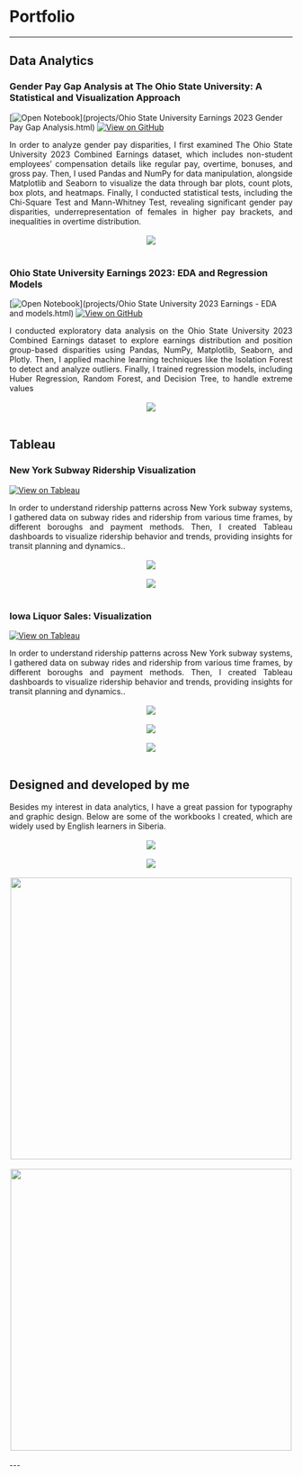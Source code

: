 # Portfolio
---
## Data Analytics
### Gender Pay Gap Analysis at The Ohio State University: A Statistical and Visualization Approach
[![Open Notebook](https://img.shields.io/badge/Jupyter-Open_Notebook-blue?logo=Jupyter)](projects/Ohio State University Earnings 2023 Gender Pay Gap Analysis.html)
[![View on GitHub](https://img.shields.io/badge/GitHub-View_on_GitHub-blue?logo=GitHub)](https://github.com/AlexHarrods/Ohio-State-University-Gender-Pay-Gap-2023-)

<div style="text-align: justify">In order to analyze gender pay disparities, I first examined The Ohio State University 2023 Combined Earnings dataset, which includes non-student employees’ compensation details like regular pay, overtime, bonuses, and gross pay. Then, I used Pandas and NumPy for data manipulation, alongside Matplotlib and Seaborn to visualize the data through bar plots, count plots, box plots, and heatmaps. Finally, I conducted statistical tests, including the Chi-Square Test and Mann-Whitney Test, revealing significant gender pay disparities, underrepresentation of females in higher pay brackets, and inequalities in overtime distribution.</div>
<br>
<center><img src="images/Screenshot 2024-09-20 132424.png"></center>
<br>

### Ohio State University Earnings 2023: EDA and Regression Models
[![Open Notebook](https://img.shields.io/badge/Jupyter-Open_Notebook-blue?logo=Jupyter)](projects/Ohio State University 2023 Earnings - EDA and models.html)
[![View on GitHub](https://img.shields.io/badge/GitHub-View_on_GitHub-blue?logo=GitHub)](https://github.com/AlexHarrods/Ohio-State-University-2023-Earnings---EDA-and-Models)
<div style="text-align: justify">I conducted exploratory data analysis on the Ohio State University 2023 Combined Earnings dataset to explore earnings distribution and position group-based disparities using Pandas, NumPy, Matplotlib, Seaborn, and Plotly. Then, I applied machine learning techniques like the Isolation Forest to detect and analyze outliers. Finally, I trained regression models, including Huber Regression, Random Forest, and Decision Tree, to handle extreme values</div>
<br>
<center><img src="images/Screenshot 2024-09-20 131237.png"></center>
<br>

## Tableau
### New York Subway Ridership Visualization
[![View on Tableau](https://img.shields.io/badge/Tableau-view_on_Tableau-blue?logo=Tableau
)](https://public.tableau.com/app/profile/alex.harrods/viz/NYCMTASubwayRidership/Dashboard1)
<div style="text-align: justify">In order to understand ridership patterns across New York subway systems, I gathered data on subway rides and ridership from various time frames, by different boroughs and payment methods. Then, I created Tableau dashboards to visualize ridership behavior and trends, providing insights for transit planning and dynamics..</div>
<br>
<center><img src="images/Subway1.png"></center>
<br>
<center><img src="images/Subway2.png"></center>
<br>

### Iowa Liquor Sales: Visualization
[![View on Tableau](https://img.shields.io/badge/Tableau-view_on_Tableau-blue?logo=Tableau
)](https://public.tableau.com/app/profile/alex.harrods/viz/IowaLiquorSalesOverview2021/D1)
<div style="text-align: justify">In order to understand ridership patterns across New York subway systems, I gathered data on subway rides and ridership from various time frames, by different boroughs and payment methods. Then, I created Tableau dashboards to visualize ridership behavior and trends, providing insights for transit planning and dynamics..</div>
<br>
<center><img src="images/Screenshot 2024-09-20 111943.png"></center>
<br>
<center><img src="images/Screenshot 2024-09-20 111836.png"></center>
<br>
<center><img src="images/Screenshot 2024-09-20 112033.png"></center>
<br>

## Designed and developed by me
<div style="text-align: justify">Besides my interest in data analytics, I have a great passion for typography and graphic design. Below are some of the workbooks I created, which are widely used by English learners in Siberia. </div>
<br>
<center><img src="images/Workbooks (3).jpg"></center>
<br>
<center><img src="images/Workbooks (4).jpg"></center>
<br>
<center><img src="images/Workbooks (3).jpg" width="500"/></center>
<br>
<center><img src="images/Workbooks (4).jpg" width="500"/></center>
<br>
---
